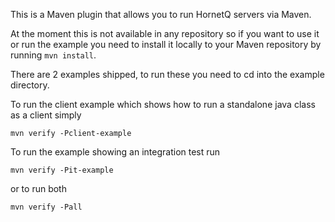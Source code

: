 This is a Maven plugin that allows you to run HornetQ servers via Maven.

At the moment this is not available in any repository so if you want to use it or run the example you need to install it
locally to your Maven repository by running ```mvn install```.

There are 2 examples shipped, to run these you need to cd into the example directory.

To run the client example which shows how to run a standalone java class as a client simply

```mvn verify -Pclient-example```

To run the example showing an integration test run

```mvn verify -Pit-example```

or to run both

```mvn verify -Pall```